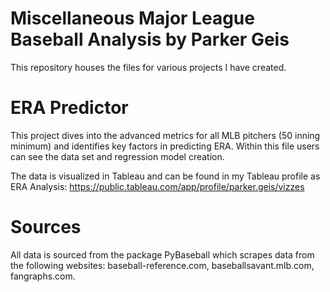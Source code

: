 # Miscellaneous Major League Baseball Analysis by Parker Geis
This repository houses the files for various projects I have created.

# ERA Predictor
This project dives into the advanced metrics for all MLB pitchers (50 inning minimum) and identifies key factors in predicting ERA. Within this file users can see the data set and regression model creation.

The data is visualized in Tableau and can be found in my Tableau profile as ERA Analysis: https://public.tableau.com/app/profile/parker.geis/vizzes

# Sources
All data is sourced from the package PyBaseball which scrapes data from the following websites: baseball-reference.com, baseballsavant.mlb.com, fangraphs.com.
